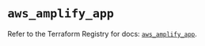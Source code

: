 # `aws_amplify_app`

Refer to the Terraform Registry for docs: [`aws_amplify_app`](https://registry.terraform.io/providers/hashicorp/aws/5.39.0/docs/resources/amplify_app).
